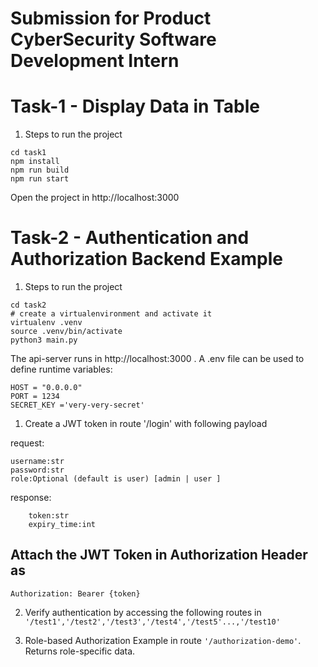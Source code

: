 # Submission for Product CyberSecurity Software Development Intern

# Task-1 - Display Data in Table

1. Steps to run the project

```
cd task1
npm install
npm run build
npm run start
```

Open the project in http://localhost:3000


# Task-2 - Authentication and Authorization Backend Example

1. Steps to run the project

```
cd task2
# create a virtualenvironment and activate it
virtualenv .venv
source .venv/bin/activate
python3 main.py

```

The  api-server runs in http://localhost:3000 .
A .env file can be used to define runtime variables:
```
HOST = "0.0.0.0"
PORT = 1234
SECRET_KEY ='very-very-secret'   

```

1. Create a JWT token in route '/login' with following payload


request:
```
username:str
password:str
role:Optional (default is user) [admin | user ]

```

response:
```
    token:str
    expiry_time:int

```


## Attach the JWT Token in Authorization Header as

`Authorization: Bearer {token}`


2. Verify authentication by accessing the following routes in ` '/test1','/test2','/test3','/test4','/test5'...,'/test10'`


3. Role-based Authorization Example in route `'/authorization-demo'`. Returns role-specific data.